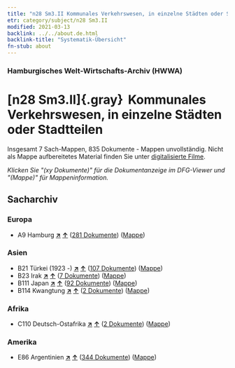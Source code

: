 ```yaml
---
title: "n28 Sm3.II Kommunales Verkehrswesen, in einzelne Städten oder Stadtteilen"
etr: category/subject/n28 Sm3.II
modified: 2021-03-13
backlink: ../../about.de.html
backlink-title: "Systematik-Übersicht"
fn-stub: about
---
```


### Hamburgisches Welt-Wirtschafts-Archiv (HWWA)
# [n28 Sm3.II]{.gray}&#8201; Kommunales Verkehrswesen, in einzelne Städten oder Stadtteilen&#160; 




Insgesamt 7 Sach-Mappen, 835 Dokumente - Mappen unvollständig.
Nicht als Mappe aufbereitetes Material finden Sie unter [digitalisierte Filme](/film/h1_sh).

_Klicken Sie "(xy Dokumente)" für die Dokumentanzeige im DFG-Viewer und "(Mappe)" für Mappeninformation._

## Sacharchiv




### Europa

- A9 Hamburg [**&nearr;**](../../../geo/i/140905/about.de.html "Hamburg (alle Mappen)") [**&uarr;**](../../../geo/about.de.html#A9 "Ländersystematik") (<a href="https://pm20.zbw.eu/dfgview/sh/140905,145514" title="über: Hamburg : Kommunales Verkehrswesen, in einzelne Städten oder Stadtteilen" target="_blank">281 Dokumente</a>) ([Mappe](http://purl.org/pressemappe20/folder/sh/140905,145514))

### Asien

- B21 Türkei (1923 -) [**&nearr;**](../../../geo/i/141111/about.de.html "Türkei (1923 -) (alle Mappen)") [**&uarr;**](../../../geo/about.de.html#B21 "Ländersystematik") (<a href="https://pm20.zbw.eu/dfgview/sh/141111,145514" title="über: Türkei (1923 -) : Kommunales Verkehrswesen, in einzelne Städten oder Stadtteilen" target="_blank">107 Dokumente</a>) ([Mappe](http://purl.org/pressemappe20/folder/sh/141111,145514))
- B23 Irak [**&nearr;**](../../../geo/i/141113/about.de.html "Irak (alle Mappen)") [**&uarr;**](../../../geo/about.de.html#B23 "Ländersystematik") (<a href="https://pm20.zbw.eu/dfgview/sh/141113,145514" title="über: Irak : Kommunales Verkehrswesen, in einzelne Städten oder Stadtteilen" target="_blank">7 Dokumente</a>) ([Mappe](http://purl.org/pressemappe20/folder/sh/141113,145514))
- B111 Japan [**&nearr;**](../../../geo/i/141272/about.de.html "Japan (alle Mappen)") [**&uarr;**](../../../geo/about.de.html#B111 "Ländersystematik") (<a href="https://pm20.zbw.eu/dfgview/sh/141272,145514" title="über: Japan : Kommunales Verkehrswesen, in einzelne Städten oder Stadtteilen" target="_blank">92 Dokumente</a>) ([Mappe](http://purl.org/pressemappe20/folder/sh/141272,145514))
- B114 Kwangtung [**&nearr;**](../../../geo/i/141275/about.de.html "Kwangtung (alle Mappen)") [**&uarr;**](../../../geo/about.de.html#B114 "Ländersystematik") (<a href="https://pm20.zbw.eu/dfgview/sh/141275,145514" title="über: Kwangtung : Kommunales Verkehrswesen, in einzelne Städten oder Stadtteilen" target="_blank">2 Dokumente</a>) ([Mappe](http://purl.org/pressemappe20/folder/sh/141275,145514))

### Afrika

- C110 Deutsch-Ostafrika [**&nearr;**](../../../geo/i/141471/about.de.html "Deutsch-Ostafrika (alle Mappen)") [**&uarr;**](../../../geo/about.de.html#C110 "Ländersystematik") (<a href="https://pm20.zbw.eu/dfgview/sh/141471,145514" title="über: Deutsch-Ostafrika : Kommunales Verkehrswesen, in einzelne Städten oder Stadtteilen" target="_blank">2 Dokumente</a>) ([Mappe](http://purl.org/pressemappe20/folder/sh/141471,145514))

### Amerika

- E86 Argentinien [**&nearr;**](../../../geo/i/141692/about.de.html "Argentinien (alle Mappen)") [**&uarr;**](../../../geo/about.de.html#E86 "Ländersystematik") (<a href="https://pm20.zbw.eu/dfgview/sh/141692,145514" title="über: Argentinien : Kommunales Verkehrswesen, in einzelne Städten oder Stadtteilen" target="_blank">344 Dokumente</a>) ([Mappe](http://purl.org/pressemappe20/folder/sh/141692,145514))


